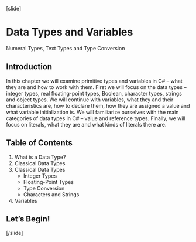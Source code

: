 [slide]
# Data Types and Variables
Numeral Types, Text Types and Type Conversion

## Introduction
In this chapter we will examine primitive types and variables in C# – what they are and how to work with them. First we will focus on the data types – integer types, real floating-point types, Boolean, character types, strings and object types. We will continue with variables, what they and their characteristics are, how to declare them, how they are assigned a value and what variable initialization is. We will familiarize ourselves with the main categories of data types in C# – value and reference types. Finally, we will focus on literals, what they are and what kinds of literals there are.

## Table of Contents

1. What is a Data Type?
2. Classical Data Types
3. Classical Data Types
    - Integer Types
    - Floating-Point Types
    - Type Conversion
    - Characters and Strings
4. Variables

## Let’s Begin!

[/slide]
